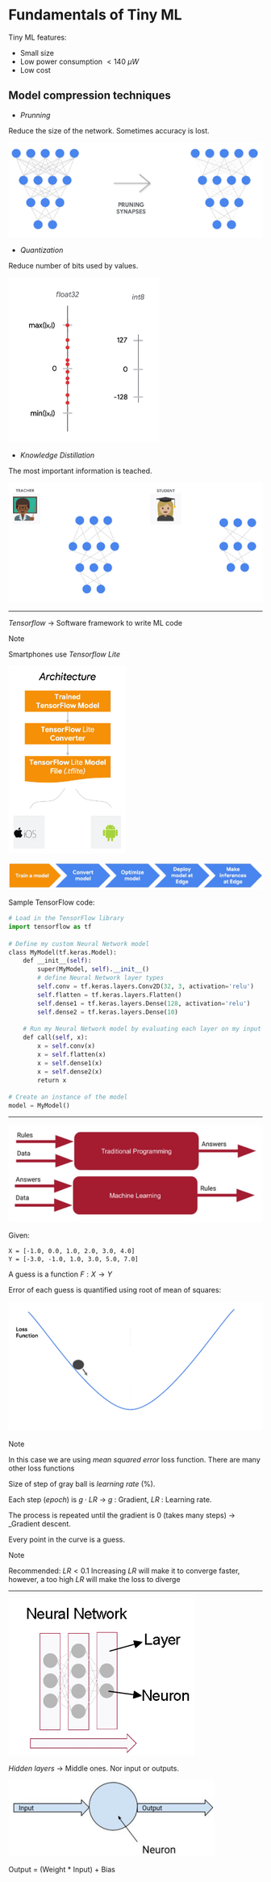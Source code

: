 # Fundamentals of Tiny ML

Tiny ML features:
- Small size
- Low power consumption $<140$ $\mu W$
- Low cost


## Model compression techniques

- _Prunning_

Reduce the size of the network. Sometimes accuracy is lost.

![](attachments/Pasted%20image%2020240108123006.png)

- _Quantization_

Reduce number of bits used by values.

![](attachments/Pasted%20image%2020240108123207.png)

- _Knowledge Distillation_

The most important information is teached.

![](attachments/Pasted%20image%2020240108123504.png)


---

_Tensorflow_ -> Software framework to write ML code

>[!Note]
>Smartphones use _Tensorflow Lite_


![](attachments/Pasted%20image%2020240108124153.png)

![](attachments/Pasted%20image%2020240108124338.png)


Sample TensorFlow code:

```Python
# Load in the TensorFlow library
import tensorflow as tf

# Define my custom Neural Network model
class MyModel(tf.keras.Model):
    def __init__(self):
        super(MyModel, self).__init__()
        # define Neural Network layer types
        self.conv = tf.keras.layers.Conv2D(32, 3, activation='relu')
        self.flatten = tf.keras.layers.Flatten()
        self.dense1 = tf.keras.layers.Dense(128, activation='relu')
        self.dense2 = tf.keras.layers.Dense(10)

	# Run my Neural Network model by evaluating each layer on my input data
    def call(self, x):
        x = self.conv(x)
        x = self.flatten(x)
        x = self.dense1(x)
        x = self.dense2(x)
        return x

# Create an instance of the model
model = MyModel()

```


---

![](attachments/Pasted%20image%2020240108140426.png)

Given:

```
X = [-1.0, 0.0, 1.0, 2.0, 3.0, 4.0]
Y = [-3.0, -1.0, 1.0, 3.0, 5.0, 7.0]
```

A guess is a function $F:X\to Y$

Error of each guess is quantified using root of mean of squares:

![](attachments/Pasted%20image%2020240108161246.png)

>[!Note]
>In this case we are using _mean squared error_ loss function.
>There are many other loss functions

Size of step of gray ball is _learning rate_ ($\%$).

Each step (_epoch_) is $g\cdot LR$ -> $g$ :  Gradient, $LR$ : Learning rate.

The process is repeated until the gradient is 0 (takes many steps) -> _Gradient descent.

Every point in the curve is a guess.

>[!Note]
>Recommended: $LR < 0.1$
>Increasing $LR$ will make it to converge faster, however, a too high $LR$ will make the loss to diverge

---

![](attachments/Pasted%20image%2020240108171533.png)

_Hidden layers_ -> Middle ones. Nor input or outputs.


![](attachments/Pasted%20image%2020240108173900.png)

Output = (Weight * Input) + Bias








